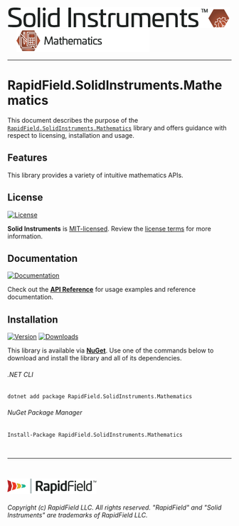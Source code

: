 <!--
Copyright (c) RapidField LLC. Licensed under the MIT License. See LICENSE.txt in the project root for license information.
-->

[![Solid Instruments](../../SolidInstruments.Logo.Color.Transparent.500w.png)](../../README.md)
<br />&nbsp;&nbsp;&nbsp;&nbsp;
![Mathematics](../../doc/images/Label.Mathematics.300w.png)
- - -

# RapidField.SolidInstruments.Mathematics

This document describes the purpose of the [`RapidField.SolidInstruments.Mathematics`]() library and offers guidance with respect to licensing, installation and usage.

## Features

This library provides a variety of intuitive mathematics APIs.

## License

[![License](https://img.shields.io/github/license/rapidfield/solid-instruments?style=flat&color=lightseagreen&label=license&logo=open-access&logoColor=lightgrey)](../../LICENSE.txt)

**Solid Instruments** is [MIT-licensed](https://en.wikipedia.org/wiki/MIT_License). Review the [license terms](../../LICENSE.txt) for more information.

## Documentation

[![Documentation](https://img.shields.io/badge/documentation-website-tan?style=flat&logo=buffer&logoColor=lightgrey)](https://www.solidinstruments.com/api/RapidField.SolidInstruments.Mathematics.html)

Check out the [**API Reference**](https://www.solidinstruments.com/api/RapidField.SolidInstruments.Mathematics.html) for usage examples and reference documentation.

## Installation

[![Version](https://img.shields.io/nuget/vpre/RapidField.SolidInstruments.Mathematics?style=flat&color=blue&label=version&logo=nuget&logoColor=lightgrey)](https://www.nuget.org/packages/RapidField.SolidInstruments.Mathematics)
[![Downloads](https://img.shields.io/nuget/dt/RapidField.SolidInstruments.Mathematics?style=flat&color=blue&logo=nuget&logoColor=lightgrey)](https://www.nuget.org/packages/RapidField.SolidInstruments.Mathematics)

This library is available via [**NuGet**](https://docs.microsoft.com/en-us/nuget/quickstart/install-and-use-a-package-in-visual-studio). Use one of the commands below to download and install the library and all of its dependencies.

###### .NET CLI

```shell
dotnet add package RapidField.SolidInstruments.Mathematics
```

###### NuGet Package Manager

```shell
Install-Package RapidField.SolidInstruments.Mathematics
```

<br />

- - -

<br />

[![RapidField](../../RapidField.Logo.Color.Black.Transparent.200w.png)](https://www.rapidfield.com)

###### Copyright (c) RapidField LLC. All rights reserved. "RapidField" and "Solid Instruments" are trademarks of RapidField LLC.